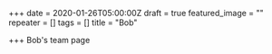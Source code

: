+++
date = 2020-01-26T05:00:00Z
draft = true
featured_image = ""
repeater = []
tags = []
title = "Bob"

+++
Bob's team page
